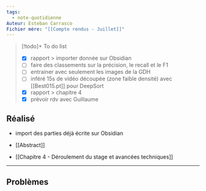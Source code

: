 ```yaml
---
tags:
  - note-quotidienne
Auteur: Esteban Carrasco
Fichier mère: "[[Compte rendus - Juillet]]"
---
```


> [!todo]+ To do list
> - [x] rapport > importer donnée sur Obsidian
> - [ ] faire des classements sur la précision, le recall et le F1
> - [ ] entrainer avec seulement les images de la GDH
> - [ ] inféré 15s de vidéo découpée (zone faible densité) avec [[Best015.pt]] pour DeepSort
> - [x] rapport > chapitre 4
> - [x] prévoir rdv avec Guillaume


## Réalisé
- import des parties déjà écrite sur Obsidian
- [[Abstract]]

- [[Chapitre 4 - Déroulement du stage et avancées techniques]]
---
## Problèmes

